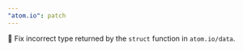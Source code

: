 ```yaml
---
"atom.io": patch
---
```


🐛 Fix incorrect type returned by the `struct` function in `atom.io/data`.
